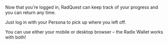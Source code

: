 Now that you’re logged in, RadQuest can keep track of your progress and you can return any time.

Just log in with your Persona to pick up where you left off.

You can use either your mobile or desktop browser – the Radix Wallet works with both!

